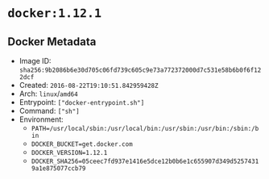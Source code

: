 # `docker:1.12.1`

## Docker Metadata

- Image ID: `sha256:9b2086b6e30d705c06fd739c605c9e73a772372000d7c531e58b6b0f6f122dcf`
- Created: `2016-08-22T19:10:51.842959428Z`
- Arch: `linux`/`amd64`
- Entrypoint: `["docker-entrypoint.sh"]`
- Command: `["sh"]`
- Environment:
  - `PATH=/usr/local/sbin:/usr/local/bin:/usr/sbin:/usr/bin:/sbin:/bin`
  - `DOCKER_BUCKET=get.docker.com`
  - `DOCKER_VERSION=1.12.1`
  - `DOCKER_SHA256=05ceec7fd937e1416e5dce12b0b6e1c655907d349d52574319a1e875077ccb79`
